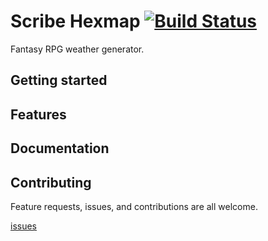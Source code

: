 # Scribe Hexmap [![Build Status](https://travis-ci.org/luetkemj/scribe-hexmap.svg?branch=master)](https://travis-ci.org/luetkemj/scribe-hexmap)

Fantasy RPG weather generator.

## Getting started

## Features

## Documentation

## Contributing

Feature requests, issues, and contributions are all welcome.

[issues](https://github.com/luetkemj/scribe-hexmap/issues/new)
